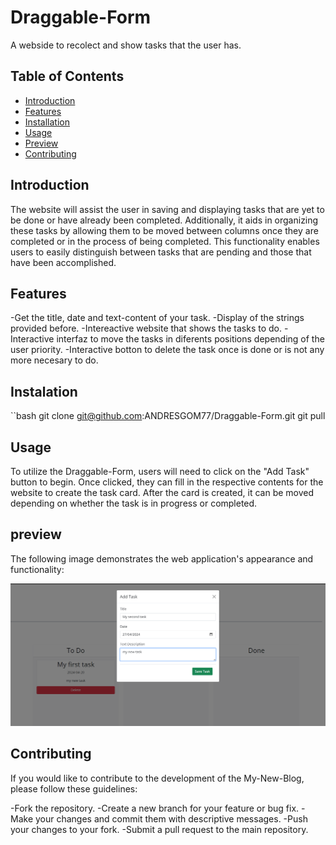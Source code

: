 # Draggable-Form

A webside to recolect and show tasks that the user has.

## Table of Contents

- [Introduction](#introduction)
- [Features](#features)
- [Installation](#installation)
- [Usage](#usage)
- [Preview](#preview)
- [Contributing](#contributing)

## Introduction

The website will assist the user in saving and displaying tasks that are yet to be done or have already been completed. Additionally, it aids in organizing these tasks by allowing them to be moved between columns once they are completed or in the process of being completed. This functionality enables users to easily distinguish between tasks that are pending and those that have been accomplished.

## Features 

-Get the title, date and text-content of your task.
-Display of the strings provided before.
-Intereactive website that shows the tasks to do.
-Interactive interfaz to move the tasks in diferents positions depending of the user priority.
-Interactive botton to delete the task once is done or is not any more necesary to do.

## Instalation

``bash
git clone git@github.com:ANDRESGOM77/Draggable-Form.git
git pull

## Usage

To utilize the Draggable-Form, users will need to click on the "Add Task" button to begin. Once clicked, they can fill in the respective contents for the website to create the task card. After the card is created, it can be moved depending on whether the task is in progress or completed.

## preview

The following image demonstrates the web application's appearance and functionality:

![A modal form will be appear once the botton of add task is cliked, and the form has to be fill to creart a task-card ](image1.jpng.png)  


## Contributing

If you would like to contribute to the development of the My-New-Blog, please follow these guidelines:

-Fork the repository.
-Create a new branch for your feature or bug fix.
-Make your changes and commit them with descriptive messages.
-Push your changes to your fork.
-Submit a pull request to the main repository.